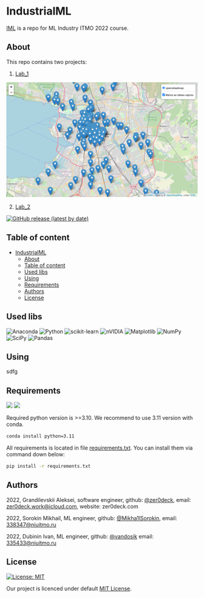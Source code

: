 # IndustrialML


[IML](github.com/zer0deck/IndustrialML/) is a repo for ML Industry ITMO 2022 course.

## About

This repo contains two projects:

1. [Lab_1](https://github.com/zer0deck/IndustrialML/tree/main/Lab_1)

![image](image_1.png)

2. [Lab_2](https://github.com/zer0deck/IndustrialML/tree/main/Lab_2)

[![GitHub release (latest by date)](https://img.shields.io/github/v/release/zer0deck/IndustrialML)](https://github.com/zer0deck/IndustrialML/releases)

## Table of content

- [IndustrialML](#industrialml)
  - [About](#about)
  - [Table of content](#table-of-content)
  - [Used libs](#used-libs)
  - [Using](#using)
  - [Requirements](#requirements)
  - [Authors](#authors)
  - [License](#license)

## Used libs

![Anaconda](https://img.shields.io/badge/Anaconda-%2344A833.svg?style=for-the-badge&logo=anaconda&logoColor=white) ![Python](https://img.shields.io/badge/python-3670A0?style=for-the-badge&logo=python&logoColor=ffdd54) ![scikit-learn](https://img.shields.io/badge/scikit--learn-%23F7931E.svg?style=for-the-badge&logo=scikit-learn&logoColor=white) ![nVIDIA](https://img.shields.io/badge/nVIDIA-%2376B900.svg?style=for-the-badge&logo=nVIDIA&logoColor=white) ![Matplotlib](https://img.shields.io/badge/Matplotlib-%23ffffff.svg?style=for-the-badge&logo=Matplotlib&logoColor=black) ![NumPy](https://img.shields.io/badge/numpy-%23013243.svg?style=for-the-badge&logo=numpy&logoColor=white) ![SciPy](https://img.shields.io/badge/SciPy-%230C55A5.svg?style=for-the-badge&logo=scipy&logoColor=%white) ![Pandas](https://img.shields.io/badge/pandas-%23150458.svg?style=for-the-badge&logo=pandas&logoColor=white)

## Using

sdfg

## Requirements

![](https://img.shields.io/github/pipenv/locked/python-version/zer0deck/IndustrialML) ![](https://img.shields.io/conda/pn/conda-forge/python)

Required python version is >=3.10. We recommend to use 3.11 version with conda.

```bash
conda install python=3.11
```

All requirements is located in file [requirements.txt](https://github.com/zer0deck/IndustrialML/blob/main/requirements.txt). You can install them via command down below:

```bash
pip install -r requirements.txt
```

## Authors

2022,
Grandilevskii Aleksei, software engineer,
github: [@zer0deck](https://github.com/zer0deck),
email: zer0deck.work@icloud.com,
website: zer0deck.com

2022,
Sorokin Mikhail, ML engineer,
github: [@Mikha1lSorokin](https://github.com/Mikha1lSorokin),
email: 338347@niuitmo.ru

2022,
Dubinin Ivan, ML engineer,
github: [@vandosik](https://github.com/vandosik)
email: 335433@niuitmo.ru 

## License

[![License: MIT](https://img.shields.io/badge/License-MIT-yellow.svg)](https://opensource.org/licenses/MIT)

Our project is licenced under default [MIT License](https://github.com/zer0deck/IndustrialML/blob/main/LICENSE).
